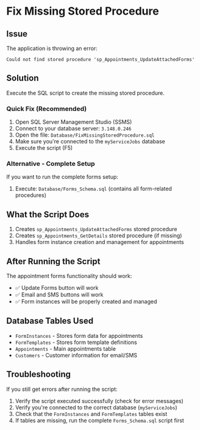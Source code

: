 # Fix Missing Stored Procedure

## Issue
The application is throwing an error: 
```
Could not find stored procedure 'sp_Appointments_UpdateAttachedForms'
```

## Solution
Execute the SQL script to create the missing stored procedure.

### Quick Fix (Recommended)
1. Open SQL Server Management Studio (SSMS)
2. Connect to your database server: `3.148.0.246`
3. Open the file: `Database/FixMissingStoredProcedure.sql`
4. Make sure you're connected to the `myServiceJobs` database
5. Execute the script (F5)

### Alternative - Complete Setup
If you want to run the complete forms setup:
1. Execute: `Database/Forms_Schema.sql` (contains all form-related procedures)

## What the Script Does
1. Creates `sp_Appointments_UpdateAttachedForms` stored procedure
2. Creates `sp_Appointments_GetDetails` stored procedure (if missing)
3. Handles form instance creation and management for appointments

## After Running the Script
The appointment forms functionality should work:
- ✅ Update Forms button will work
- ✅ Email and SMS buttons will work
- ✅ Form instances will be properly created and managed

## Database Tables Used
- `FormInstances` - Stores form data for appointments
- `FormTemplates` - Stores form template definitions
- `Appointments` - Main appointments table
- `Customers` - Customer information for email/SMS

## Troubleshooting
If you still get errors after running the script:
1. Verify the script executed successfully (check for error messages)
2. Verify you're connected to the correct database (`myServiceJobs`)
3. Check that the `FormInstances` and `FormTemplates` tables exist
4. If tables are missing, run the complete `Forms_Schema.sql` script first